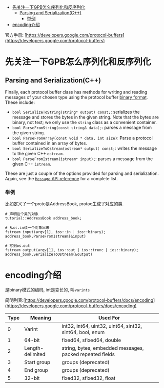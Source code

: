 - [先关注一下GPB怎么序列化和反序列化](#先关注一下gpb怎么序列化和反序列化)
  - [Parsing and Serialization(C++)](#parsing-and-serializationc)
    - [举例](#举例)
- [encoding介绍](#encoding介绍)

官方手册: [https://developers.google.com/protocol-buffers](https://developers.google.com/protocol-buffers)

# 先关注一下GPB怎么序列化和反序列化

## Parsing and Serialization(C++)

Finally, each protocol buffer class has methods for writing and reading messages of your chosen type using the protocol buffer [binary format](https://developers.google.com/protocol-buffers/docs/encoding). These include:

* `bool SerializeToString(string* output) const;`: serializes the message and stores the bytes in the given string. Note that the bytes are binary, not text; we only use the `string` class as a convenient container.
* `bool ParseFromString(const string& data);`: parses a message from the given string.
* `bool ParseFromArray(const void * data, int size)`: Parse a protocol buffer contained in an array of bytes.
* `bool SerializeToOstream(ostream* output) const;`: writes the message to the given C++ `ostream`.
* `bool ParseFromIstream(istream* input);`: parses a message from the given C++ `istream`.

These are just a couple of the options provided for parsing and serialization. Again, see the [`Message` API reference](https://developers.google.com/protocol-buffers/docs/reference/cpp/google.protobuf.message#Message) for a complete list.

### 举例
比如定义了一个proto是AddressBook, protoc生成了对应的类.
```
# 声明这个类的对象
tutorial::AddressBook address_book;

# 从os.in读一个对象出来
fstream input(argv[1], ios::in | ios::binary);
address_book.ParseFromIstream(&input)

# 写到os.out
fstream output(argv[1], ios::out | ios::trunc | ios::binary);
address_book.SerializeToOstream(&output)
```

# encoding介绍
是binary模式的编码, int是变长的, 叫`varints`

简明列表:[https://developers.google.com/protocol-buffers/docs/encoding](https://developers.google.com/protocol-buffers/docs/encoding)

| Type | Meaning | Used For |
| --- | --- | --- |
| 0 | Varint | int32, int64, uint32, uint64, sint32, sint64, bool, enum |
| 1 | 64-bit | fixed64, sfixed64, double |
| 2 | Length-delimited | string, bytes, embedded messages, packed repeated fields |
| 3 | Start group | groups (deprecated) |
| 4 | End group | groups (deprecated) |
| 5 | 32-bit | fixed32, sfixed32, float |
